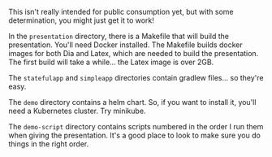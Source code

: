 This isn't really intended for public consumption yet, but with some determination, you might just get it to work!

In the `presentation` directory, there is a Makefile that will build the presentation. You'll need Docker installed. The Makefile builds docker images for both Dia and Latex, which are needed to build the presentation. 
The first build will take a while... the Latex image is over 2GB.

The `statefulapp` and `simpleapp` directories contain gradlew files... so they're easy.

The `demo` directory contains a helm chart. So, if you want to install it, you'll need a Kubernetes cluster. Try minikube.

The `demo-script` directory contains scripts numbered in the order I run them when giving the presentation. It's a good place to look to make sure you do things in the right order.

